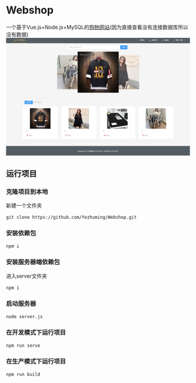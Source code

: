 # Webshop
一个基于Vue.js+Node.js+MySQL的[购物网站](https://yezhuming.github.io/Webshop/dist/index.html#/)(因为直接查看没有连接数据库所以没有数据)
![界面截图](./webshop.jpg)

## 运行项目
### 克隆项目到本地
新建一个文件夹
```
git clone https://github.com/Yezhuming/Webshop.git
```

### 安装依赖包
```
npm i
```

### 安装服务器端依赖包
进入server文件夹
```
npm i
```

### 启动服务器
```
node server.js
```

### 在开发模式下运行项目
```
npm run serve
```

### 在生产模式下运行项目
```
npm run build
```

